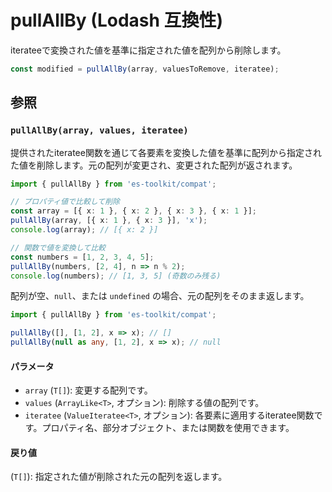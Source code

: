# pullAllBy (Lodash 互換性)

iterateeで変換された値を基準に指定された値を配列から削除します。

```typescript
const modified = pullAllBy(array, valuesToRemove, iteratee);
```

## 参照

### `pullAllBy(array, values, iteratee)`

提供されたiteratee関数を通じて各要素を変換した値を基準に配列から指定された値を削除します。元の配列が変更され、変更された配列が返されます。

```typescript
import { pullAllBy } from 'es-toolkit/compat';

// プロパティ値で比較して削除
const array = [{ x: 1 }, { x: 2 }, { x: 3 }, { x: 1 }];
pullAllBy(array, [{ x: 1 }, { x: 3 }], 'x');
console.log(array); // [{ x: 2 }]

// 関数で値を変換して比較
const numbers = [1, 2, 3, 4, 5];
pullAllBy(numbers, [2, 4], n => n % 2);
console.log(numbers); // [1, 3, 5] (奇数のみ残る)
```

配列が空、`null`、または `undefined` の場合、元の配列をそのまま返します。

```typescript
import { pullAllBy } from 'es-toolkit/compat';

pullAllBy([], [1, 2], x => x); // []
pullAllBy(null as any, [1, 2], x => x); // null
```

#### パラメータ

- `array` (`T[]`): 変更する配列です。
- `values` (`ArrayLike<T>`, オプション): 削除する値の配列です。
- `iteratee` (`ValueIteratee<T>`, オプション): 各要素に適用するiteratee関数です。プロパティ名、部分オブジェクト、または関数を使用できます。

#### 戻り値

(`T[]`): 指定された値が削除された元の配列を返します。
